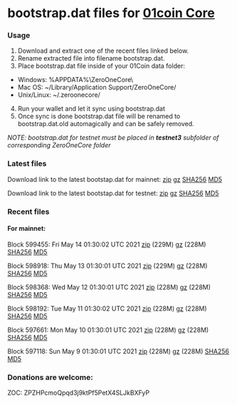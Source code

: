 # bootstrap.dat files for [01coin Core](https://01coin.io)

### Usage

1. Download and extract one of the recent files linked below.
2. Rename extracted file into filename bootstrap.dat.
3. Place bootstrap.dat file inside of your 01Coin data folder:
 - Windows: %APPDATA%\ZeroOneCore\
 - Mac OS: ~/Library/Application Support/ZeroOneCore/
 - Unix/Linux: ~/.zeroonecore/
4. Run your wallet and let it sync using bootstrap.dat
5. Once sync is done bootstrap.dat file will be renamed to bootstrap.dat.old automagically and can be safely removed.

_NOTE: bootstrap.dat for testnet must be placed in **testnet3** subfolder of corresponding ZeroOneCore folder_

### Latest files
Download link to the latest bootstap.dat for mainnet: [zip](https://files.01coin.io/mainnet/bootstrap.dat.zip) [gz](https://files.01coin.io/mainnet/bootstrap.dat.tar.gz) [SHA256](https://files.01coin.io/mainnet/sha256.txt) [MD5](https://files.01coin.io/mainnet/md5.txt)

Download link to the latest bootstap.dat for testnet: [zip](https://files.01coin.io/testnet/bootstrap.dat.zip) [gz](https://files.01coin.io/testnet/bootstrap.dat.tar.gz) [SHA256](https://files.01coin.io/testnet/sha256.txt) [MD5](https://files.01coin.io/testnet/md5.txt)

### Recent files

#### For mainnet:

Block 599455: Fri May 14 01:30:02 UTC 2021 [zip](https://files.01coin.io/mainnet/2021-05-14/bootstrap.dat.zip) (229M) [gz](https://files.01coin.io/mainnet/2021-05-14/bootstrap.dat.tar.gz) (228M) [SHA256](https://files.01coin.io/mainnet/2021-05-14/sha256.txt) [MD5](https://files.01coin.io/mainnet/2021-05-14/md5.txt)

Block 598918: Thu May 13 01:30:01 UTC 2021 [zip](https://files.01coin.io/mainnet/2021-05-13/bootstrap.dat.zip) (229M) [gz](https://files.01coin.io/mainnet/2021-05-13/bootstrap.dat.tar.gz) (228M) [SHA256](https://files.01coin.io/mainnet/2021-05-13/sha256.txt) [MD5](https://files.01coin.io/mainnet/2021-05-13/md5.txt)

Block 598368: Wed May 12 01:30:01 UTC 2021 [zip](https://files.01coin.io/mainnet/2021-05-12/bootstrap.dat.zip) (228M) [gz](https://files.01coin.io/mainnet/2021-05-12/bootstrap.dat.tar.gz) (228M) [SHA256](https://files.01coin.io/mainnet/2021-05-12/sha256.txt) [MD5](https://files.01coin.io/mainnet/2021-05-12/md5.txt)

Block 598192: Tue May 11 01:30:02 UTC 2021 [zip](https://files.01coin.io/mainnet/2021-05-11/bootstrap.dat.zip) (228M) [gz](https://files.01coin.io/mainnet/2021-05-11/bootstrap.dat.tar.gz) (228M) [SHA256](https://files.01coin.io/mainnet/2021-05-11/sha256.txt) [MD5](https://files.01coin.io/mainnet/2021-05-11/md5.txt)

Block 597661: Mon May 10 01:30:01 UTC 2021 [zip](https://files.01coin.io/mainnet/2021-05-10/bootstrap.dat.zip) (228M) [gz](https://files.01coin.io/mainnet/2021-05-10/bootstrap.dat.tar.gz) (228M) [SHA256](https://files.01coin.io/mainnet/2021-05-10/sha256.txt) [MD5](https://files.01coin.io/mainnet/2021-05-10/md5.txt)

Block 597118: Sun May  9 01:30:01 UTC 2021 [zip](https://files.01coin.io/mainnet/2021-05-09/bootstrap.dat.zip) (228M) [gz](https://files.01coin.io/mainnet/2021-05-09/bootstrap.dat.tar.gz) (228M) [SHA256](https://files.01coin.io/mainnet/2021-05-09/sha256.txt) [MD5](https://files.01coin.io/mainnet/2021-05-09/md5.txt)


### Donations are welcome:

ZOC: ZPZHPcmoQpqd3j9ktPf5PetX4SLJkBXFyP
